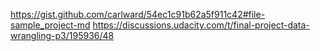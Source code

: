 https://gist.github.com/carlward/54ec1c91b62a5f911c42#file-sample_project-md
https://discussions.udacity.com/t/final-project-data-wrangling-p3/195936/48
